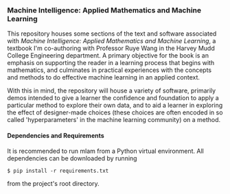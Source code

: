 ### Machine Intelligence: Applied Mathematics and Machine Learning 

This repository houses some sections of the text and software associated with _Machine Intelligence: Applied Mathematics 
and Machine Learning_, a textbook I'm co-authoring with Professor Ruye Wang in the Harvey Mudd College Engineering department. 
A primary objective for the book is an emphasis on supporting the reader in a learning process that begins with mathematics, 
and culminates in practical experiences with the concepts and methods to do effective machine learning in an applied context. 

With this in mind, the repository will house a variety of software, primarily demos intended to give a learner the confidence 
and foundation to apply a particular method to explore their own data, and to aid a learner in exploring the
effect of designer-made choices (these choices are often encoded in so called 'hyperparameters'
in the machine learning community) on a method. 

#### Dependencies and Requirements

It is recommended to run mlam from a Python virtual environment. All dependencies can be downloaded by running 

```console 
$ pip install -r requirements.txt
```

from the project's root directory.
